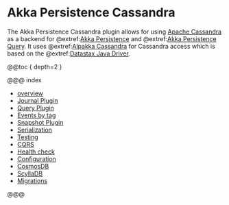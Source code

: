 # Akka Persistence Cassandra

The Akka Persistence Cassandra plugin allows for using [Apache Cassandra](https://cassandra.apache.org) as a backend for @extref:[Akka Persistence](akka:persistence.html) and @extref:[Akka Persistence Query](akka:persistence-query.html). It uses @extref:[Alpakka Cassandra](alpakka:cassandra.html) for Cassandra access which is based on the @extref:[Datastax Java Driver](java-driver:).

@@toc { depth=2 }

@@@ index

* [overview](overview.md)
* [Journal Plugin](journal.md)
* [Query Plugin](read-journal.md)
* [Events by tag](events-by-tag.md)
* [Snapshot Plugin](snapshots.md)
* [Serialization](serialization.md)
* [Testing](testing.md)
* [CQRS](cqrs.md)
* [Health check](healthcheck.md)
* [Configuration](configuration.md)
* [CosmosDB](cosmosdb.md)
* [ScyllaDB](scylladb.md)
* [Migrations](migrations.md)

@@@
